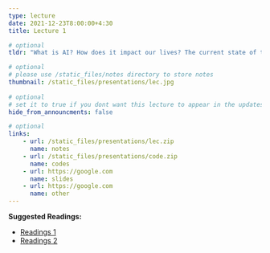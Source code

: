 ```yaml
---
type: lecture
date: 2021-12-23T8:00:00+4:30 
title: Lecture 1

# optional
tldr: "What is AI? How does it impact our lives? The current state of the art."

# optional
# please use /static_files/notes directory to store notes
thumbnail: /static_files/presentations/lec.jpg
  
# optional
# set it to true if you dont want this lecture to appear in the updates section
hide_from_announcments: false

# optional
links: 
    - url: /static_files/presentations/lec.zip
      name: notes
    - url: /static_files/presentations/code.zip
      name: codes
    - url: https://google.com
      name: slides
    - url: https://google.com
      name: other
---
```

<!-- Other additional contents using markdown -->
**Suggested Readings:**
- [Readings 1](https://google.com)
- [Readings 2](https://google.com)
